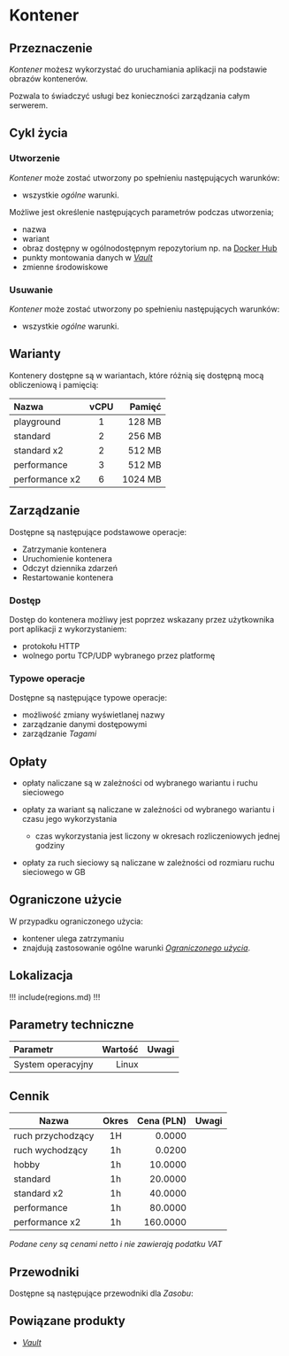 # Kontener

## Przeznaczenie

*Kontener* możesz wykorzystać do uruchamiania aplikacji na podstawie obrazów kontenerów. 

Pozwala to świadczyć usługi bez konieczności zarządzania całym serwerem.

## Cykl życia

### Utworzenie

*Kontener* może zostać utworzony po spełnieniu następujących warunków:

* wszystkie *ogólne* warunki.

Możliwe jest określenie następujących parametrów podczas utworzenia;

* nazwa
* wariant
* obraz dostępny w ogólnodostępnym repozytorium np. na [Docker Hub](https://hub.docker.com/)
* punkty montowania danych w *[Vault](/resource/storage/vault.md)*
* zmienne środowiskowe

### Usuwanie

*Kontener* może zostać utworzony po spełnieniu następujących warunków:

* wszystkie *ogólne* warunki.

## Warianty

Kontenery dostępne są w wariantach, które różnią się dostępną mocą obliczeniową i pamięcią:

Nazwa                  |  vCPU  | Pamięć  |
:--------------------  | :----: | ------: |
playground             |   1    |  128 MB |
standard               |   2    |  256 MB |
standard x2            |   2    |  512 MB |
performance            |   3    |  512 MB |
performance x2         |   6    | 1024 MB |

## Zarządzanie

Dostępne są następujące podstawowe operacje:

* Zatrzymanie kontenera
* Uruchomienie kontenera
* Odczyt dziennika zdarzeń
* Restartowanie kontenera

### Dostęp

Dostęp do kontenera możliwy jest poprzez wskazany przez użytkownika port aplikacji z wykorzystaniem:

* protokołu HTTP
* wolnego portu TCP/UDP wybranego przez platformę

### Typowe operacje

Dostępne są następujące typowe operacje:

* możliwość zmiany wyświetlanej nazwy
* zarządzanie danymi dostępowymi
* zarządzanie *Tagami*

## Opłaty

* opłaty naliczane są w zależności od wybranego wariantu i ruchu sieciowego

* opłaty za wariant są naliczane w zależności od wybranego wariantu i czasu jego wykorzystania

    * czas wykorzystania jest liczony w okresach rozliczeniowych jednej godziny

* opłaty za ruch sieciowy są naliczane w zależności od rozmiaru ruchu sieciowego w GB

## Ograniczone użycie

W przypadku ograniczonego użycia:

 * kontener ulega zatrzymaniu
 * znajdują zastosowanie ogólne warunki *[Ograniczonego użycia](/platform/resource.md#ograniczone-uzycie)*.

## Lokalizacja

!!! include(regions.md) !!!

## Parametry techniczne

Parametr              | Wartość | Uwagi
:-------------------- | ------: | ---
System operacyjny     |   Linux |

## Cennik

Nazwa              | Okres  | Cena (PLN) | Uwagi
------------------ | :----: | ---------: | :----:
ruch przychodzący  |   1H   |     0.0000 | 
ruch wychodzący    |   1h   |     0.0200 | 
hobby              |   1h   |    10.0000 | 
standard           |   1h   |    20.0000 |
standard x2        |   1h   |    40.0000 |
performance        |   1h   |    80.0000 |
performance x2     |   1h   |   160.0000 |

<!-- //TODO: Add service for traffic -->
<!-- //TODO: Add service for traffic -->

*Podane ceny są cenami netto i nie zawierają podatku VAT*

<!-- 
Transfer is not availabe due following reason:
- required validation of licensing
- container can use vault as composite of multiple resources
-->

## Przewodniki

Dostępne są następujące przewodniki dla *Zasobu*:

<PageList path_re="guide/compute/container/"/>

## Powiązane produkty

* *[Vault](/resource/storage/vault.md)*
<!-- TODO: * *[Repozytorium](/resource/storage/repository.md)* -->

